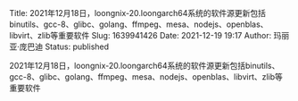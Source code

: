 Title: 2021年12月18日，loongnix-20.loongarch64系统的软件源更新包括binutils、gcc-8、glibc、golang、ffmpeg、mesa、nodejs、openblas、libvirt、zlib等重要软件
Slug: 1639941426
Date: 2021-12-19 19:17
Author: 玛丽亚·庞巴迪
Status: published

2021年12月18日，loongnix-20.loongarch64系统的软件源更新包括binutils、gcc-8、glibc、golang、ffmpeg、mesa、nodejs、openblas、libvirt、zlib等重要软件
